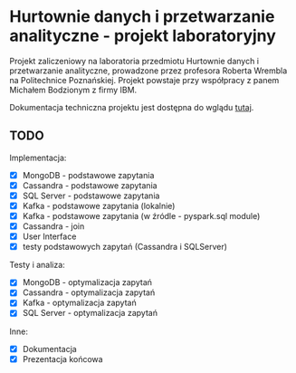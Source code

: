 # Hurtownie danych i przetwarzanie analityczne - projekt laboratoryjny

Projekt zaliczeniowy na laboratoria przedmiotu Hurtownie danych i przetwarzanie analityczne, prowadzone przez profesora Roberta Wrembla na Politechnice Poznańskiej. Projekt powstaje przy współpracy z panem Michałem Bodzionym z firmy IBM.

Dokumentacja techniczna projektu jest dostępna do wglądu [tutaj][1].


## TODO
Implementacja:
- [X] MongoDB - podstawowe zapytania
- [X] Cassandra - podstawowe zapytania
- [X] SQL Server - podstawowe zapytania
- [X] Kafka - podstawowe zapytania (lokalnie)
- [X] Kafka - podstawowe zapytania (w źródle - pyspark.sql module)
- [X] Cassandra - join 
- [X] User Interface
- [X] testy podstawowych zapytań (Cassandra i SQLServer)

Testy i analiza:
- [X] MongoDB - optymalizacja zapytań
- [X] Cassandra - optymalizacja zapytań
- [X] Kafka - optymalizacja zapytań
- [X] SQL Server - optymalizacja zapytań

Inne:
- [X] Dokumentacja
- [X] Prezentacja końcowa

[1]: https://drive.google.com/file/d/1WE1rjQEoXqZJ1nLouVcxIhXzu7XNZwJo/view?usp=sharing
